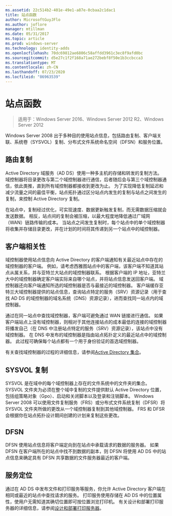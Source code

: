 ```yaml
---
ms.assetid: 22c514b2-401e-49e1-a87e-0cbaa2c1dac1
title: 站点函数
author: MicrosoftGuyJFlo
ms.author: joflore
manager: mtillman
ms.date: 05/31/2017
ms.topic: article
ms.prod: windows-server
ms.technology: identity-adds
ms.openlocfilehash: 70dc69812ae6806c58affdd3961c3ec8f9afd0bc
ms.sourcegitcommit: d5e27c1f2f168a71ae272bebf8f50e1b3ccbcca3
ms.translationtype: MT
ms.contentlocale: zh-CN
ms.lasthandoff: 07/23/2020
ms.locfileid: "86963539"
---
```

# <a name="site-functions"></a>站点函数

> 适用于：Windows Server 2016、Windows Server 2012 R2、Windows Server 2012

 Windows Server 2008 出于多种目的使用站点信息，包括路由复制、客户端关联、系统卷（SYSVOL）复制、分布式文件系统命名空间（DFSN）和服务位置。

## <a name="routing-replication"></a>路由复制
Active Directory 域服务（AD DS）使用一种多主机的存储和转发的复制方法。 域控制器将目录更改与第二个域控制器进行通信，后者随后会与第三个域控制器通信，依此类推，直到所有域控制器都接收到更改为止。 为了实现降低复制延迟和减少流量之间的最佳平衡，站点拓扑通过区分站点内发生的复制与站点之间发生的复制，来控制 Active Directory 复制。

在站点中，复制经过优化，可实现速度、数据更新触发复制，而无需数据压缩就会发送数据。 相反，站点间的复制会被压缩，以最大程度地降低通过广域网（WAN）链路传输的成本。 当站点之间发生复制时，每个站点中的单个域控制器将收集并存储目录更改，并在计划的时间将其传递到另一个站点中的域控制器。

## <a name="client-affinity"></a>客户端相关性
域控制器使用站点信息向 Active Directory 的客户端通知有关最近站点中存在的域控制器的客户端。 例如，请考虑西雅图站点中的客户端，该客户端不知道其站点从属关系，并与亚特兰大站点的域控制器联系。 根据客户端的 IP 地址，亚特兰大中的域控制器确定客户端实际来自哪个站点，并将站点信息发送回客户端。 域控制器还向客户端通知所选的域控制器是否与最接近的域控制器。 客户端缓存亚特兰大域控制器提供的站点信息，查询站点特定的服务（SRV）资源记录（用于查找 AD DS 的域控制器的域名系统（DNS）资源记录），进而查找同一站点内的域控制器。

通过在同一站点中查找域控制器，客户端可避免通过 WAN 链接进行通信。 如果客户端站点上没有域控制器，则相对于其他连接站点的成本最低的连接的域控制器将播发自己（在 DNS 中注册站点特定的服务（SRV）资源记录），该站点中没有域控制器。 在 DNS 中发布的域控制器是指由站点拓扑定义的最近站点中的域控制器。 此过程可确保每个站点都有一个用于身份验证的首选域控制器。

有关查找域控制器的过程的详细信息，请参阅[Active Directory 集合](/previous-versions/windows/it-pro/windows-server-2003/cc780036(v=ws.10))。

## <a name="sysvol-replication"></a>SYSVOL 复制
SYSVOL 是在域中的每个域控制器上存在的文件系统中的文件夹的集合。 SYSVOL 文件夹为必须在整个域中复制的文件提供默认 Active Directory 位置，包括组策略对象（Gpo）、启动和关闭脚本以及登录和注销脚本。  Windows Server 2008 可以使用文件复制服务（FRS）或分布式文件系统复制（DFSR）将 SYSVOL 文件夹所做的更改从一个域控制器复制到其他域控制器。 FRS 和 DFSR 会根据你在站点拓扑设计期间创建的计划来复制这些更改。

## <a name="dfsn"></a>DFSN
DFSN 使用站点信息将客户端定向到在站点中承载请求的数据的服务器。 如果 DFSN 在客户端所在的站点中找不到数据的副本，则 DFSN 将使用 AD DS 中的站点信息来确定具有 DFSN 共享数据的文件服务器最近的客户端。

## <a name="service-location"></a>服务定位
通过在 AD DS 中发布文件和打印服务等服务，你允许 Active Directory 客户端在相同或最近的站点中查找请求的服务。 打印服务使用存储在 AD DS 中的位置属性，使用户无需知道其确切位置即可按位置浏览打印机。 有关设计和部署打印服务器的详细信息，请参阅[设计和部署打印服务器](/previous-versions/windows/it-pro/windows-server-2003/cc785842(v=ws.10))。
